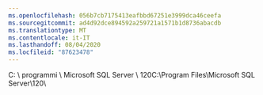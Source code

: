 ```yaml
---
ms.openlocfilehash: 056b7cb7175413eafbbd67251e3999dca46ceefa
ms.sourcegitcommit: ad4d92dce894592a259721a1571b1d8736abacdb
ms.translationtype: MT
ms.contentlocale: it-IT
ms.lasthandoff: 08/04/2020
ms.locfileid: "87623478"
---
```

<span data-ttu-id="9b17a-101">C: \\ programmi \\ Microsoft SQL Server \\ 120</span><span class="sxs-lookup"><span data-stu-id="9b17a-101">C:\\Program Files\\Microsoft SQL Server\\120</span></span>\\
